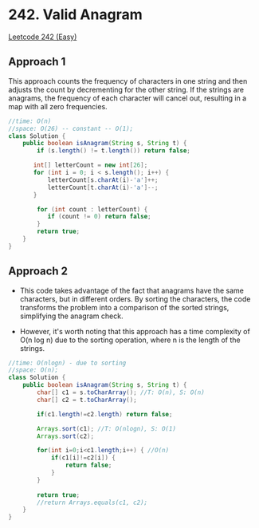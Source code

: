 # 242. Valid Anagram

[Leetcode 242 (Easy)][242]

[242]: https://leetcode.com/problems/valid-anagram/description/

## Approach 1
This approach counts the frequency of characters in one string and then adjusts the count by decrementing for the other string. If the strings are anagrams, the frequency of each character will cancel out, resulting in a map with all zero frequencies.

```java
//time: O(n)
//space: O(26) -- constant -- O(1);
class Solution {
    public boolean isAnagram(String s, String t) {
        if (s.length() != t.length()) return false;

       int[] letterCount = new int[26];
       for (int i = 0; i < s.length(); i++) {
           letterCount[s.charAt(i)-'a']++;
           letterCount[t.charAt(i)-'a']--;
       }

        for (int count : letterCount) {
           if (count != 0) return false;
        }
        return true;
    }
}
```

## Approach 2
- This code takes advantage of the fact that anagrams have the same characters, but in different orders. By sorting the characters, the code transforms the problem into a comparison of the sorted strings, simplifying the anagram check.

- However, it's worth noting that this approach has a time complexity of O(n log n) due to the sorting operation, where n is the length of the strings.

```java
//time: O(nlogn) - due to sorting
//space: O(n);
class Solution {
    public boolean isAnagram(String s, String t) {
        char[] c1 = s.toCharArray(); //T: O(n), S: O(n)
        char[] c2 = t.toCharArray();

        if(c1.length!=c2.length) return false;

        Arrays.sort(c1); //T: O(nlogn), S: O(1)
        Arrays.sort(c2);

        for(int i=0;i<c1.length;i++) { //O(n)
            if(c1[i]!=c2[i]) {
                return false;
            }
        }
      
        return true;
        //return Arrays.equals(c1, c2);
    }
}
```